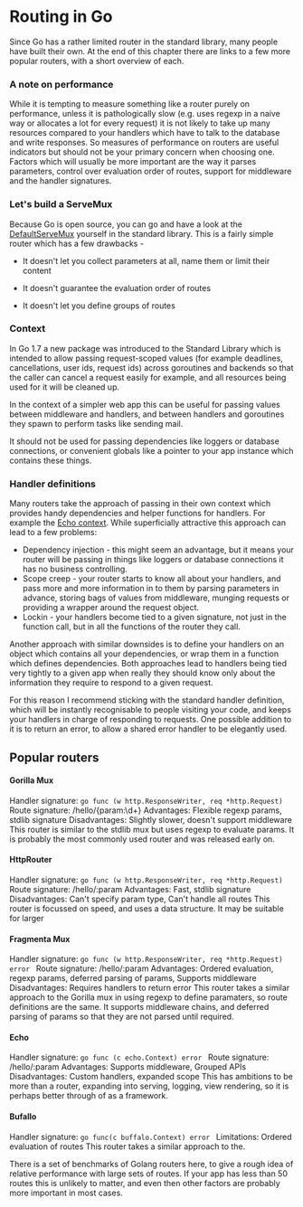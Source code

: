 # Routing in Go

Since Go has a rather limited router in the standard library, many people have built their own. At the end of this chapter there are links to a few more popular routers, with a short overview of each. 

### A note on performance

While it is tempting to measure something like a router purely on performance, unless it is pathologically slow \(e.g. uses regexp in a naive way or allocates a lot for every request\) it is not likely to take up many resources compared to your handlers which have to talk to the database and write responses. So measures of performance on routers are useful  indicators but should not be your primary concern when choosing one. Factors which will usually be more important are the way it parses parameters, control over evaluation order of routes, support for middleware and the handler signatures.


### Let's build a ServeMux

Because Go is open source, you can go and have a look at the [DefaultServeMux](https://golang.org/src/net/http/server.go?#L1865) yourself in the standard library. This is a fairly simple router which has a few drawbacks -

* It doesn't let you collect parameters at all, name them or limit their content

* It doesn't guarantee the evaluation order of routes

* It doesn't let you define groups of routes


### Context

In Go 1.7 a new package was introduced to the Standard Library which is intended to allow passing request-scoped values (for example deadlines, cancellations, user ids, request ids) across goroutines and backends so that the caller can cancel a request easily for example, and all resources being used for it will be cleaned up.

In the context of a simpler web app this can be useful for passing values between middleware and handlers, and between handlers and goroutines they spawn to perform tasks like sending mail. 

It should not be used for passing dependencies like loggers or database connections, or convenient globals like a pointer to your app instance which contains these things.  

### Handler definitions 

Many routers take the approach of passing in their own context which provides handy dependencies and helper functions for handlers. For example the [Echo context](https://godoc.org/github.com/labstack/echo#Context). While superficially attractive this approach can lead to a few problems:

* Dependency injection - this might seem an advantage, but it means your router will be passing in things like loggers or database connections it has no business controlling. 
* Scope creep - your router starts to know all about your handlers, and pass more and more information in to them by parsing parameters in advance, storing bags of values from middleware, munging requests or providing a wrapper around the request object. 
* Lockin - your handlers become tied to a given signature, not just in the function call, but in all the functions of the router they call. 

Another approach with similar downsides is to define your handlers on an object which contains all your dependencies, or wrap them in a function which defines dependencies. Both approaches lead to handlers being tied very tightly to a given app when really they should know only about the information they require to respond to a given request.  

For this reason I recommend sticking with the standard handler definition, which will be instantly recognisable to people visiting your code, and keeps your handlers in charge of responding to requests. One possible addition to it is to return an error, to allow a shared error handler to be elegantly used. 

## Popular routers 

#### Gorilla Mux
Handler signature: ```go func (w http.ResponseWriter, req *http.Request) ```
Route signature: /hello/{param:\d+}
Advantages: Flexible regexp params, stdlib signature
Disadvantages: Slightly slower, doesn't support middleware
This router is similar to the stdlib mux but uses regexp to evaluate params. It is probably the most commonly used router and was released early on. 

#### HttpRouter 
Handler signature: ```go func (w http.ResponseWriter, req *http.Request) ```
Route signature: /hello/:param
Advantages: Fast, stdlib signature
Disadvantages: Can't specify param type, Can't handle all routes
This router is focussed on speed, and uses a data structure. It may be suitable for larger 

#### Fragmenta Mux 
Handler signature: ```go func (w http.ResponseWriter, req *http.Request) error ```
Route signature: /hello/:param
Advantages: Ordered evaluation, regexp params, deferred parsing of params, Supports middleware
Disadvantages: Requires handlers to return error
This router takes a similar approach to the Gorilla mux in using regexp to define paramaters, so route definitions are the same. It supports middleware chains, and deferred parsing of params so that they are not parsed until required. 

#### Echo 
Handler signature: ```go func (c echo.Context) error ```
Route signature: /hello/:param
Advantages: Supports middleware, Grouped APIs
Disadvantages: Custom handlers, expanded scope
This has ambitions to be more than a router, expanding into serving, logging, view rendering, so it is perhaps better through of as a framework. 

#### Bufallo
Handler signature: ```go func(c buffalo.Context) error ```
Limitations: Ordered evaluation of routes
This router takes a similar approach to the.  

There is a set of benchmarks of Golang routers here, to give a rough idea of relative performance with large sets of routes. If your app has less than 50 routes this is unlikely to matter, and even then other factors are probably more important in most cases.   

